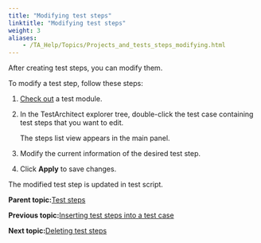 ```yaml
--- 
title: "Modifying test steps"
linktitle: "Modifying test steps"
weight: 3
aliases: 
    - /TA_Help/Topics/Projects_and_tests_steps_modifying.html
---
```


After creating test steps, you can modify them.

To modify a test step, follow these steps:

1.  [Check out](Project_items_checkout.html) a test module.

2.  In the TestArchitect explorer tree, double-click the test case containing test steps that you want to edit.

    The steps list view appears in the main panel.

3.  Modify the current information of the desired test step.

4.  Click **Apply** to save changes.


The modified test step is updated in test script.

**Parent topic:**[Test steps](/TA_Help/Topics/Projects_and_tests_steps.html)

**Previous topic:**[Inserting test steps into a test case](/TA_Help/Topics/Projects_and_tests_steps_using.html)

**Next topic:**[Deleting test steps](/TA_Help/Topics/Projects_and_tests_steps_deleting.html)


